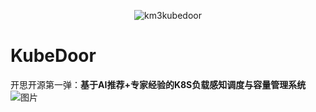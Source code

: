 <div align="center">
  
![km3kubedoor](https://github.com/user-attachments/assets/6e9d6e4d-bdfa-4cb8-8f30-98fc36d19cae)
</div>

# KubeDoor
开思开源第一弹：**基于AI推荐+专家经验的K8S负载感知调度与容量管理系统**
![图片](https://github.com/user-attachments/assets/f04bb2e9-4603-4639-bc21-7e90dffc1282)
